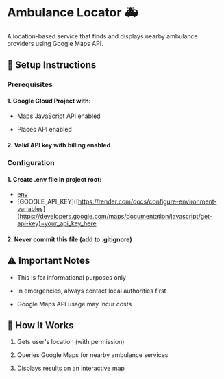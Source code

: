 # Ambulance Locator 🚑
A location-based service that finds and displays nearby ambulance providers using Google Maps API.

## 🚨 Setup Instructions
### Prerequisites
#### 1. Google Cloud Project with:

 - Maps JavaScript API enabled

 - Places API enabled

#### 2. Valid API key with billing enabled

### Configuration
#### 1. Create .env file in project root:

- [env](https://render.com/docs/configure-environment-variables)
- [GOOGLE_API_KEY]([https://render.com/docs/configure-environment-variables](https://developers.google.com/maps/documentation/javascript/get-api-key)=your_api_key_here
#### 2. Never commit this file (add to .gitignore)

## ⚠️ Important Notes
- This is for informational purposes only

- In emergencies, always contact local authorities first

- Google Maps API usage may incur costs

## 📍 How It Works
1. Gets user's location (with permission)

2. Queries Google Maps for nearby ambulance services

3. Displays results on an interactive map

